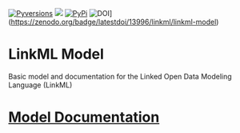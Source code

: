 [![Pyversions](https://img.shields.io/pypi/pyversions/linkml_model.svg)](https://pypi.python.org/pypi/linkml_model)
![](https://github.com/linkml/linkml-model/workflows/Build/badge.svg)
[![PyPi](https://img.shields.io/pypi/v/linkml_model.svg)](https://pypi.python.org/pypi/linkml_model)
![DOI](https://zenodo.org/badge/13996/linkml/linkml-model.svg)](https://zenodo.org/badge/latestdoi/13996/linkml/linkml-model)

# LinkML Model
Basic model and documentation for the Linked Open Data Modeling Language (LinkML)

# [Model Documentation](https://linkml.github.io/linkml-model/docs)
